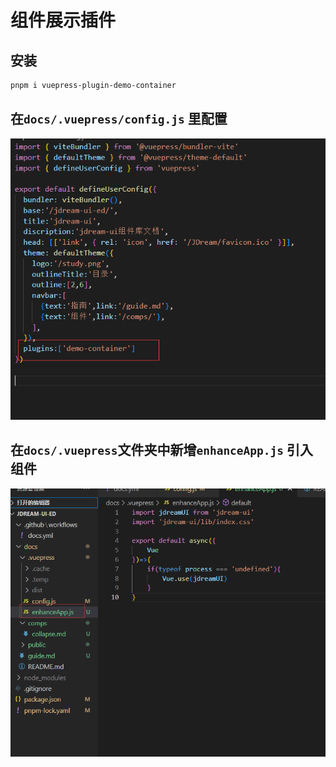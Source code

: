 # 组件展示插件

## 安装

```sh
pnpm i vuepress-plugin-demo-container
```

## 在`docs/.vuepress/config.js` 里配置

![](/public//imgs/vuepress/demo-container1.png)

## 在`docs/.vuepress`文件夹中新增`enhanceApp.js` 引入组件

![](/public//imgs/vuepress/enhanceAppjs.png)

